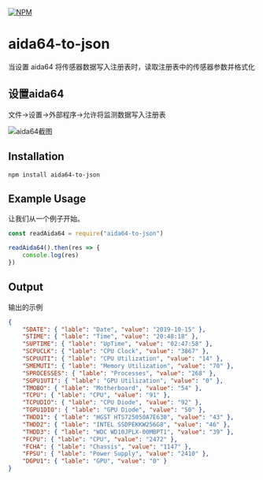 [![NPM](https://nodei.co/npm/aida64-to-json.png?downloads=true&downloadRank=true&stars=true)](https://nodei.co/npm/aida64-to-json/)

# aida64-to-json

当设置 aida64 将传感器数据写入注册表时，读取注册表中的传感器参数并格式化


## 设置aida64 ##

文件->设置->外部程序->允许将监测数据写入注册表

![aida64截图](https://github.com/zkl2333/aida64-to-json/blob/master/aida64.png)

## Installation

```shell
npm install aida64-to-json
```

## Example Usage

让我们从一个例子开始。

```javascript
const readAida64 = require("aida64-to-json")

readAida64().then(res => {
    console.log(res)
})
```

## Output

输出的示例

```json
{
    "SDATE": { "lable": "Date", "value": "2019-10-15" },
    "STIME": { "lable": "Time", "value": "20:48:18" },
    "SUPTIME": { "lable": "UpTime", "value": "02:47:58" },
    "SCPUCLK": { "lable": "CPU Clock", "value": "3867" },
    "SCPUUTI": { "lable": "CPU Utilization", "value": "14" },
    "SMEMUTI": { "lable": "Memory Utilization", "value": "70" },
    "SPROCESSES": { "lable": "Processes", "value": "268" },
    "SGPU1UTI": { "lable": "GPU Utilization", "value": "0" },
    "TMOBO": { "lable": "Motherboard", "value": "54" },
    "TCPU": { "lable": "CPU", "value": "91" },
    "TCPUDIO": { "lable": "CPU Diode", "value": "92" },
    "TGPU1DIO": { "lable": "GPU Diode", "value": "50" },
    "THDD1": { "lable": "HGST HTS725050A7E630", "value": "43" },
    "THDD2": { "lable": "INTEL SSDPEKKW256G8", "value": "46" },
    "THDD3": { "lable": "WDC WD10JPLX-00MBPT1", "value": "39" },
    "FCPU": { "lable": "CPU", "value": "2472" },
    "FCHA": { "lable": "Chassis", "value": "1147" },
    "FPSU": { "lable": "Power Supply", "value": "2410" },
    "DGPU1": { "lable": "GPU", "value": "0" }
}
```
